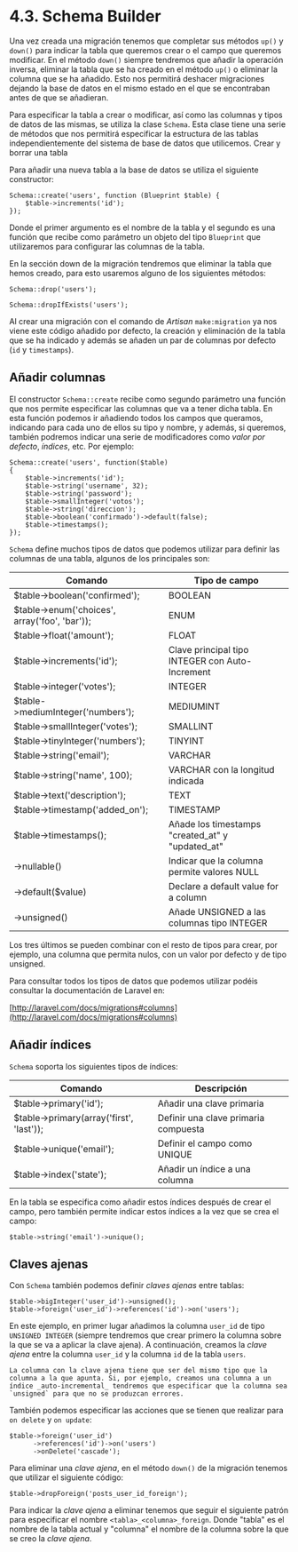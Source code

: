 # 4.3. Schema Builder

Una vez creada una migración tenemos que completar sus métodos `up()` y `down()` para indicar la tabla que queremos crear o el campo que queremos modificar. En el método `down()` siempre tendremos que añadir la operación inversa, eliminar la tabla que se ha creado en el método `up()` o eliminar la columna que se ha añadido. Esto nos permitirá deshacer migraciones dejando la base de datos en el mismo estado en el que se encontraban antes de que se añadieran.

Para especificar la tabla a crear o modificar, así como las columnas y tipos de datos de las mismas, se utiliza la clase `Schema`. Esta clase tiene una serie de métodos que nos permitirá especificar la estructura de las tablas independientemente del sistema de base de datos que utilicemos.
Crear y borrar una tabla

Para añadir una nueva tabla a la base de datos se utiliza el siguiente constructor:

```
Schema::create('users', function (Blueprint $table) {
    $table->increments('id');
});
```

Donde el primer argumento es el nombre de la tabla y el segundo es una función que recibe como parámetro un objeto del tipo `Blueprint` que utilizaremos para configurar las columnas de la tabla.

En la sección down de la migración tendremos que eliminar la tabla que hemos creado, para esto usaremos alguno de los siguientes métodos:

```
Schema::drop('users');
```
```
Schema::dropIfExists('users');
```

Al crear una migración con el comando de _Artisan_ `make:migration` ya nos viene este código añadido por defecto, la creación y eliminación de la tabla que se ha indicado y además se añaden un par de columnas por defecto (`id` y `timestamps`).

## Añadir columnas

El constructor `Schema::create` recibe como segundo parámetro una función que nos permite especificar las columnas que va a tener dicha tabla. En esta función podemos ir añadiendo todos los campos que queramos, indicando para cada uno de ellos su tipo y nombre, y además, si queremos, también podremos indicar una serie de modificadores como _valor por defecto_, _índices_, etc. Por ejemplo:

```
Schema::create('users', function($table)
{
    $table->increments('id');
    $table->string('username', 32);
    $table->string('password');
    $table->smallInteger('votos');
    $table->string('direccion');
    $table->boolean('confirmado')->default(false);
    $table->timestamps();
});
```

`Schema` define muchos tipos de datos que podemos utilizar para definir las columnas de una tabla, algunos de los principales son:

Comando	| Tipo de campo
--------|--------------
$table->boolean('confirmed'); | BOOLEAN
$table->enum('choices', array('foo', 'bar')); | ENUM
$table->float('amount'); | FLOAT
$table->increments('id'); | Clave principal tipo INTEGER con Auto-Increment
$table->integer('votes'); | INTEGER
$table->mediumInteger('numbers'); | MEDIUMINT
$table->smallInteger('votes'); |SMALLINT
$table->tinyInteger('numbers'); | TINYINT
$table->string('email'); | VARCHAR
$table->string('name', 100); | VARCHAR con la longitud indicada
$table->text('description'); | TEXT
$table->timestamp('added_on'); | TIMESTAMP
$table->timestamps(); | Añade los timestamps "created_at" y "updated_at"
->nullable() | Indicar que la columna permite valores NULL
->default($value) | Declare a default value for a column
->unsigned() | Añade UNSIGNED a las columnas tipo INTEGER

Los tres últimos se pueden combinar con el resto de tipos para crear, por ejemplo, una columna que permita nulos, con un valor por defecto y de tipo unsigned.

Para consultar todos los tipos de datos que podemos utilizar podéis consultar la documentación de Laravel en:

[http://laravel.com/docs/migrations#columns](http://laravel.com/docs/migrations#columns)

## Añadir índices

`Schema` soporta los siguientes tipos de índices:

Comando | Descripción
--------|------------
$table->primary('id'); | Añadir una clave primaria
$table->primary(array('first', 'last')); | Definir una clave primaria compuesta
$table->unique('email'); | Definir el campo como UNIQUE
$table->index('state'); | Añadir un índice a una columna

En la tabla se especifica como añadir estos índices después de crear el campo, pero también permite indicar estos índices a la vez que se crea el campo:

```
$table->string('email')->unique();
```

## Claves ajenas

Con `Schema` también podemos definir _claves ajenas_ entre tablas:

```
$table->bigInteger('user_id')->unsigned();
$table->foreign('user_id')->references('id')->on('users');
```

En este ejemplo, en primer lugar añadimos la columna `user_id` de tipo `UNSIGNED INTEGER` (siempre tendremos que crear primero la columna sobre la que se va a aplicar la clave ajena). A continuación, creamos la _clave ajena_ entre la columna `user_id` y la columna `id` de la tabla `users`.

    La columna con la clave ajena tiene que ser del mismo tipo que la columna a la que apunta. Si, por ejemplo, creamos una columna a un índice _auto-incremental_ tendremos que especificar que la columna sea `unsigned` para que no se produzcan errores.

También podemos especificar las acciones que se tienen que realizar para `on delete` y `on update`:

```
$table->foreign('user_id')
      ->references('id')->on('users')
      ->onDelete('cascade');
```

Para eliminar una _clave ajena_, en el método `down()` de la migración tenemos que utilizar el siguiente código:

```
$table->dropForeign('posts_user_id_foreign');
```

Para indicar la _clave ajena_ a eliminar tenemos que seguir el siguiente patrón para especificar el nombre `<tabla>_<columna>_foreign`. Donde "tabla" es el nombre de la tabla actual y "columna" el nombre de la columna sobre la que se creo la _clave ajena_.
